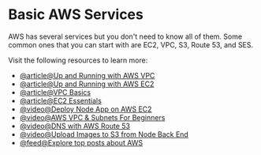 # Basic AWS Services

AWS has several services but you don't need to know all of them. Some common ones that you can start with are EC2, VPC, S3, Route 53, and SES.

Visit the following resources to learn more:

- [@article@Up and Running with AWS VPC](https://cs.fyi/guide/up-and-running-with-aws-vpc)
- [@article@Up and Running with AWS EC2](https://cs.fyi/guide/up-and-running-with-aws-ec2)
- [@article@VPC Basics](https://cloudcasts.io/course/vpc-basics)
- [@article@EC2 Essentials](https://cloudcasts.io/course/ec2-essentials)
- [@video@Deploy Node App on AWS EC2](https://youtu.be/oHAQ3TzUTro)
- [@video@AWS VPC & Subnets For Beginners](https://youtu.be/TUTqYEZZUdc)
- [@video@DNS with AWS Route 53](https://www.youtube.com/watch?v=yRIY7BJohfo)
- [@video@Upload Images to S3 from Node Back End](https://www.youtube.com/watch?v=NZElg91l_ms)
- [@feed@Explore top posts about AWS](https://app.daily.dev/tags/aws?ref=roadmapsh)